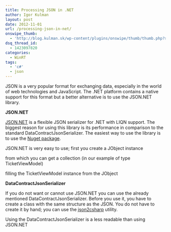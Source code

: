 ```yaml
---
title: Processing JSON in .NET
author: Igor Kulman
layout: post
date: 2012-11-01
url: /processing-json-in-net/
onswipe_thumb:
  - 'http://blog.kulman.sk/wp-content/plugins/onswipe/thumb/thumb.php?src=http://blog.kulman.sk/wp-content/uploads/2012/10/jsonperformance.png&amp;w=600&amp;h=800&amp;zc=1&amp;q=75&amp;f=0'
dsq_thread_id:
  - 1423097820
categories:
  - WinRT
tags:
  - 'c#'
  - json
---
```

JSON is a very popular format for exchanging data, especially in the world of web technologies and JavaScript. The .NET platform contains a native support for this format but a better alternative is to use the JSON.NET library.

**JSON.NET**

[JSON.NET][1] is a flexible JSON serializer for .NET with LIQN support. The biggest reason for using this library is its performance in comparison to the standard DataContractJsonSerializer. The easiest way to use the library is to use the [Nuget package][2].

JSON.NET is very easy to use; first you create a JObject instance

from which you can get a collection (in our example of type TicketViewModel)

filling the TicketViewModel instance from the JObject

**DataContractJsonSerializer**

If you do not want or cannot use JSON.NET you can use the already mentioned DataContractJsonSerializer. Before you use it, you have to create a class with the same structure as the JSON. You do not have to create it by hand; you can use the [json2csharp][3] utility.

Using the DataContractJsonSerializer is a less readable than using JSON.NET

 [1]: http://james.newtonking.com/projects/json-net.aspx
 [2]: https://nuget.org/packages/Newtonsoft.Json
 [3]: http://json2csharp.com/